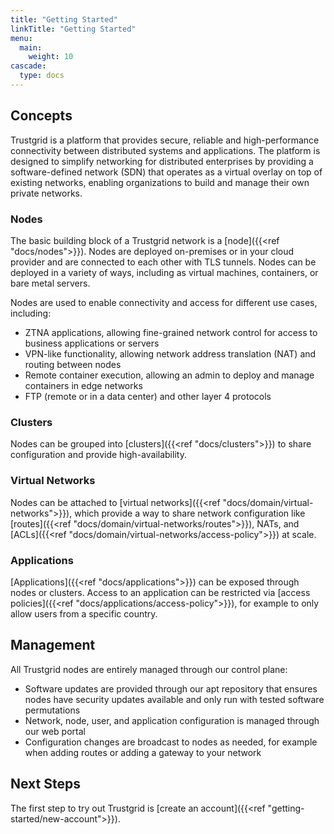 ```yaml
---
title: "Getting Started"
linkTitle: "Getting Started"
menu:
  main:
    weight: 10
cascade:
  type: docs
---
```


## Concepts

Trustgrid is a platform that provides secure, reliable and high-performance connectivity between distributed systems and applications. The platform is designed to simplify networking for distributed enterprises by providing a software-defined network (SDN) that operates as a virtual overlay on top of existing networks, enabling organizations to build and manage their own private networks.

### Nodes

The basic building block of a Trustgrid network is a [node]({{<ref "docs/nodes">}}). Nodes are deployed on-premises or in your cloud provider and are connected to each other with TLS tunnels. Nodes can be deployed in a variety of ways, including as virtual machines, containers, or bare metal servers.

Nodes are used to enable connectivity and access for different use cases, including:

* ZTNA applications, allowing fine-grained network control for access to business applications or servers
* VPN-like functionality, allowing network address translation (NAT) and routing between nodes
* Remote container execution, allowing an admin to deploy and manage containers in edge networks
* FTP (remote or in a data center) and other layer 4 protocols

### Clusters

Nodes can be grouped into [clusters]({{<ref "docs/clusters">}}) to share configuration and provide high-availability.

### Virtual Networks

Nodes can be attached to [virtual networks]({{<ref "docs/domain/virtual-networks">}}), which provide a way to share network configuration like [routes]({{<ref "docs/domain/virtual-networks/routes">}}), NATs, and [ACLs]({{<ref "docs/domain/virtual-networks/access-policy">}}) at scale. 

### Applications

[Applications]({{<ref "docs/applications">}}) can be exposed through nodes or clusters. Access to an application can be restricted via [access policies]({{<ref "docs/applications/access-policy">}}), for example to only allow users from a specific country.

## Management

All Trustgrid nodes are entirely managed through our control plane:

* Software updates are provided through our apt repository that ensures nodes have security updates available and only run with tested software permutations
* Network, node, user, and application configuration is managed through our web portal
* Configuration changes are broadcast to nodes as needed, for example when adding routes or adding a gateway to your network

## Next Steps

The first step to try out Trustgrid is [create an account]({{<ref "getting-started/new-account">}}).